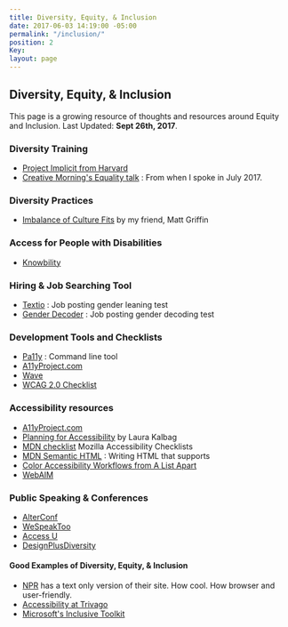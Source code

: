 ```yaml
---
title: Diversity, Equity, & Inclusion
date: 2017-06-03 14:19:00 -05:00
permalink: "/inclusion/"
position: 2
Key: 
layout: page
---
```


## Diversity, Equity, & Inclusion

This page is a growing resource of thoughts and resources around Equity and Inclusion. Last Updated: **Sept 26th, 2017**. 

### Diversity Training
- [Project Implicit from Harvard](https://implicit.harvard.edu/implicit/)
- [Creative Morning's Equality talk](https://youtu.be/5pj8E-XbRzE) : From when I spoke in July 2017.

### Diversity Practices
- [Imbalance of Culture Fits](https://alistapart.com/article/the-imbalance-of-culture-fit) by my friend, Matt Griffin

### Access for People with Disabilities
- [Knowbility](https://www.knowbility.org/)

### Hiring & Job Searching Tool
- [Textio](https://textio.com/) : Job posting gender leaning test
- [Gender Decoder](http://gender-decoder.katmatfield.com/) : Job posting gender decoding test

### Development Tools and Checklists
- [Pa11y](https://github.com/pa11y/pa11y) : Command line tool 
- [A11yProject.com](http://a11yproject.com/checklist.html)
- [Wave](http://wave.webaim.org/)
- [WCAG 2.0 Checklist](http://webaim.org/standards/wcag/checklist)

### Accessibility resources
- [A11yProject.com](http://a11yproject.com/)
- [Planning for Accessibility](https://alistapart.com/article/planning-for-accessibility) by Laura Kalbag
- [MDN checklist](https://developer.mozilla.org/en-US/docs/Web/Accessibility/Mobile_accessibility_checklist) Mozilla Accessibility Checklists
- [MDN Semantic HTML](https://developer.mozilla.org/en-US/docs/Web/HTML/Element) : Writing HTML that supports 
- [Color Accessibility Workflows from A List Apart](https://alistapart.com/article/color-accessibility-workflows)
- [WebAIM](http://webaim.org/)

### Public Speaking & Conferences
- [AlterConf](http://alterconf.com)
- [WeSpeakToo](http://wespeaktoo.org/)
- [Access U](https://www.knowbility.org/education/accessu/)
- [DesignPlusDiversity](http://designplusdiversity.org/)


#### Good Examples of Diversity, Equity, & Inclusion
- [NPR](http://thin.npr.org/) has a text only version of their site. How cool. How browser and user-friendly.
- [Accessibility at Trivago](http://tech.trivago.com/2017/09/26/accessibility-at-trivago/)
- [Microsoft's Inclusive Toolkit](https://www.microsoft.com/en-us/design/inclusive)


